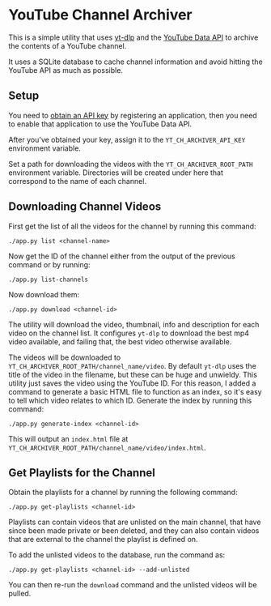 # YouTube Channel Archiver

This is a simple utility that uses [yt-dlp](https://github.com/yt-dlp/yt-dlp) and the [YouTube Data API](https://developers.google.com/youtube/v3/) to archive the contents of a YouTube channel.

It uses a SQLite database to cache channel information and avoid hitting the YouTube API as much as possible.

## Setup

You need to [obtain an API key](https://developers.google.com/youtube/registering_an_application) by registering an application, then you need to enable that application to use the YouTube Data API.

After you've obtained your key, assign it to the `YT_CH_ARCHIVER_API_KEY` environment variable.

Set a path for downloading the videos with the `YT_CH_ARCHIVER_ROOT_PATH` environment variable. Directories will be created under here that correspond to the name of each channel.

## Downloading Channel Videos

First get the list of all the videos for the channel by running this command:
```
./app.py list <channel-name>
```

Now get the ID of the channel either from the output of the previous command or by running:
```
./app.py list-channels
```

Now download them:
```
./app.py download <channel-id>
```

The utility will download the video, thumbnail, info and description for each video on the channel list. It configures `yt-dlp` to download the best mp4 video available, and failing that, the best video otherwise available.

The videos will be downloaded to `YT_CH_ARCHIVER_ROOT_PATH/channel_name/video`. By default `yt-dlp` uses the title of the video in the filename, but these can be huge and unwieldy. This utility just saves the video using the YouTube ID. For this reason, I added a command to generate a basic HTML file to function as an index, so it's easy to tell which video relates to which ID. Generate the index by running this command:
```
./app.py generate-index <channel-id>
```

This will output an `index.html` file at `YT_CH_ARCHIVER_ROOT_PATH/channel_name/video/index.html`.

## Get Playlists for the Channel

Obtain the playlists for a channel by running the following command:
```
./app.py get-playlists <channel-id>
```

Playlists can contain videos that are unlisted on the main channel, that have since been made private or been deleted, and they can also contain videos that are external to the channel the playlist is defined on.

To add the unlisted videos to the database, run the command as:
```
./app.py get-playlists <channel-id> --add-unlisted
```

You can then re-run the `download` command and the unlisted videos will be pulled.
